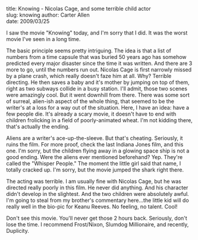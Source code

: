 title: Knowing  - Nicolas Cage, and some terrible child actor  
slug: knowing
author: Carter Allen  
date: 2009/03/25  

I saw the movie "Knowing" today, and I'm sorry that I did. It was the worst movie I've seen in a long time.  

The basic principle seems pretty intriguing. The idea is that a list of numbers from a time capsule that was buried 50 years ago has somehow predicted every major disaster since the time it was written. And there are 3 more to go, until the numbers run out. Nicolas Cage is first narrowly missed by a plane crash, which really doesn't faze him at all. Why? Terrible directing. He then saves a baby and it's mother by jumping on top of them, right as two subways collide in a busy station. I'll admit, those two scenes were amazingly cool. But it went downhill from there. There was some sort of surreal, alien-ish aspect of the whole thing, that seemed to be the writer's at a loss for a way out of the situation. Here, I have an idea:  have a few people die. It's already a scary movie, it doesn't have to end with children frolicking in a field of poorly-animated wheat. I'm not kidding there, that's actually the ending.  

Aliens are a writer's ace-up-the-sleeve. But that's cheating. Seriously, it ruins the film. For more proof, check the last Indiana Jones film, and this one. I'm sorry, but the children flying away in a glowing space ship is not a good ending. Were the aliens ever mentioned beforehand? Yep. They're called the "Whisper People." The moment the little girl said that name, I totally cracked up. I'm sorry, but the movie jumped the shark right there.  

The acting was terrible. I am usually fine with Nicolas Cage, but he was directed really poorly in this film. He never did anything. And his character didn't develop in the slightest. And the two children were absolutely awful. I'm going to steal from my brother's commentary here...the little kid will do really well in the bio-pic for Keanu Reeves. No feeling, no talent. Cool!  

Don't see this movie. You'll never get those 2 hours back. Seriously, don't lose the time. I recommend Frost/Nixon, Slumdog Millionaire, and recently, Duplicity.